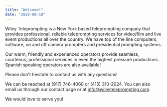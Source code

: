 ```yaml
---
title: "Welcome!"
date: "2020-08-10"
---
```


Wiley Teleprompting is a New York based teleprompting company that provides professional, reliable teleprompting services for video/film and live event productions all over the country. We have top of the line computers, software, on and off camera prompters and presidential prompting systems.  

Our warm, friendly and experienced operators provide seamless, courteous, professional services in even the highest pressure productions.  Spanish speaking operators are also available!  

Please don't hesitate to contact us with any questions!     

We can be reached at (917) 746-4060 or (415) 310-2024.  You can also email us through our contact page or at info@wileyteleprompting.com.  

We would love to serve you!